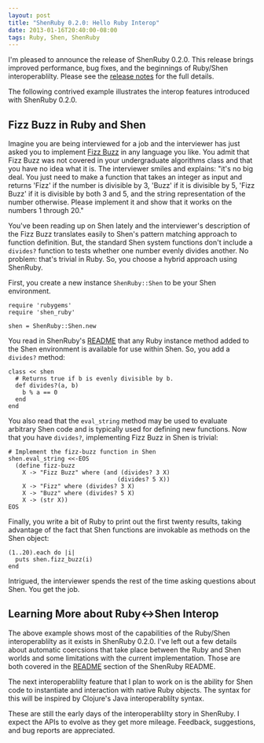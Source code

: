 ```yaml
---
layout: post
title: "ShenRuby 0.2.0: Hello Ruby Interop"
date: 2013-01-16T20:40:00-08:00
tags: Ruby, Shen, ShenRuby
---
```


I'm pleased to announce the release of ShenRuby 0.2.0. This release brings improved performance, bug fixes, and the beginnings of Ruby/Shen interoperablilty. Please see the [release notes](https://github.com/gregspurrier/shen-ruby/blob/master/HISTORY.md#020---january-16-2013) for the full details.

The following contrived example illustrates the interop features introduced with ShenRuby 0.2.0.

## Fizz Buzz in Ruby and Shen
Imagine you are being interviewed for a job and the interviewer has just asked you to implement [Fizz Buzz](http://en.wikipedia.org/wiki/Fizz_buzz) in any language you like. You admit that Fizz Buzz was not covered in your undergraduate algorithms class and that you have no idea what it is. The interviewer smiles and explains: "it's no big deal. You just need to make a function that takes an integer as input and returns 'Fizz' if the number is divisible by 3, 'Buzz' if it is divisible by 5, 'Fizz Buzz' if it is divisible by both 3 and 5, and the string representation of the number otherwise. Please implement it and show that it works on the numbers 1 through 20."

You've been reading up on Shen lately and the interviewer's description of the Fizz Buzz translates easily to Shen's pattern matching approach to function definition. But, the standard Shen system functions don't include a `divides?` function to tests whether one number evenly divides another. No problem: that's trivial in Ruby. So, you choose a hybrid approach using ShenRuby.

First, you create a new instance `ShenRuby::Shen` to be your Shen environment.

    require 'rubygems'
    require 'shen_ruby'
    
    shen = ShenRuby::Shen.new

You read in ShenRuby's [README](https://github.com/gregspurrier/shen-ruby/blob/master/README.md) that any Ruby instance method added to the Shen environment is available for use within Shen. So, you add a `divides?` method:

    class << shen
      # Returns true if b is evenly divisible by b.
      def divides?(a, b)
        b % a == 0
      end
    end

You also read that the `eval_string` method may be used to evaluate arbitrary Shen code and is typically used for defining new functions. Now that you have `divides?`, implementing Fizz Buzz in Shen is trivial:

    # Implement the fizz-buzz function in Shen
    shen.eval_string <<-EOS
      (define fizz-buzz
        X -> "Fizz Buzz" where (and (divides? 3 X)
                                   (divides? 5 X))
        X -> "Fizz" where (divides? 3 X)
        X -> "Buzz" where (divides? 5 X)
        X -> (str X))
    EOS

Finally, you write a bit of Ruby to print out the first twenty results, taking advantage of the fact that Shen functions are invokable as methods on the Shen object:

    (1..20).each do |i|
      puts shen.fizz_buzz(i)
    end

Intrigued, the interviewer spends the rest of the time asking questions about Shen. You get the job.

## Learning More about Ruby<->Shen Interop
The above example shows most of the capabilities of the Ruby/Shen interoperablilty as it exists in ShenRuby 0.2.0. I've left out a few details about automatic coercsions that take place between the Ruby and Shen worlds and some limitations with the current implementation. Those are both covered in the [README](https://github.com/gregspurrier/shen-ruby/blob/master/README.md#ruby-shen-interop) section of the ShenRuby README.

The next interoperablilty feature that I plan to work on is the ability for Shen code to instantiate and interaction with native Ruby objects. The syntax for this will be inspired by Clojure's Java interoperablilty syntax. 

These are still the early days of the interoperablilty story in ShenRuby. I expect the APIs to evolve as they get more mileage. Feedback, suggestions, and bug reports are appreciated.


